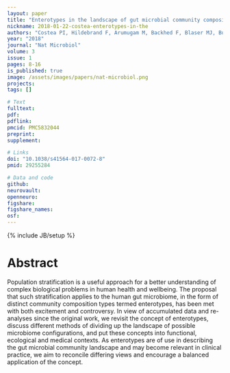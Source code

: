 ```yaml
---
layout: paper
title: "Enterotypes in the landscape of gut microbial community composition"
nickname: 2018-01-22-costea-enterotypes-in-the
authors: "Costea PI, Hildebrand F, Arumugam M, Backhed F, Blaser MJ, Bushman FD, de Vos WM, Ehrlich SD, Fraser CM, Hattori M, Huttenhower C, Jeffery IB, Knights D, Lewis JD, Ley RE, Ochman H, O'Toole PW, Quince C, Relman DA, Shanahan F, Sunagawa S, Wang J, Weinstock GM, Wu GD, Zeller G, Zhao L, Raes J, Knight R, Bork P"
year: "2018"
journal: "Nat Microbiol"
volume: 3
issue: 1
pages: 8-16
is_published: true
image: /assets/images/papers/nat-microbiol.png
projects:
tags: []

# Text
fulltext:
pdf:
pdflink:
pmcid: PMC5832044
preprint:
supplement:

# Links
doi: "10.1038/s41564-017-0072-8"
pmid: 29255284

# Data and code
github:
neurovault:
openneuro:
figshare:
figshare_names:
osf:
---
```

{% include JB/setup %}

# Abstract

Population stratification is a useful approach for a better understanding of complex biological problems in human health and wellbeing. The proposal that such stratification applies to the human gut microbiome, in the form of distinct community composition types termed enterotypes, has been met with both excitement and controversy. In view of accumulated data and re-analyses since the original work, we revisit the concept of enterotypes, discuss different methods of dividing up the landscape of possible microbiome configurations, and put these concepts into functional, ecological and medical contexts. As enterotypes are of use in describing the gut microbial community landscape and may become relevant in clinical practice, we aim to reconcile differing views and encourage a balanced application of the concept.
